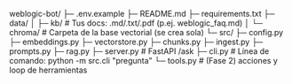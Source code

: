weblogic-bot/
├─ .env.example
├─ README.md
├─ requirements.txt
├─ data/
│  ├─ kb/             # Tus docs: .md/.txt/.pdf (p.ej. weblogic_faq.md)
│  └─ chroma/         # Carpeta de la base vectorial (se crea sola)
└─ src/
   ├─ config.py
   ├─ embeddings.py
   ├─ vectorstore.py
   ├─ chunks.py
   ├─ ingest.py
   ├─ prompts.py
   ├─ rag.py
   ├─ server.py       # FastAPI /ask
   ├─ cli.py          # Línea de comando: python -m src.cli "pregunta"
   └─ tools.py        # (Fase 2) acciones y loop de herramientas
